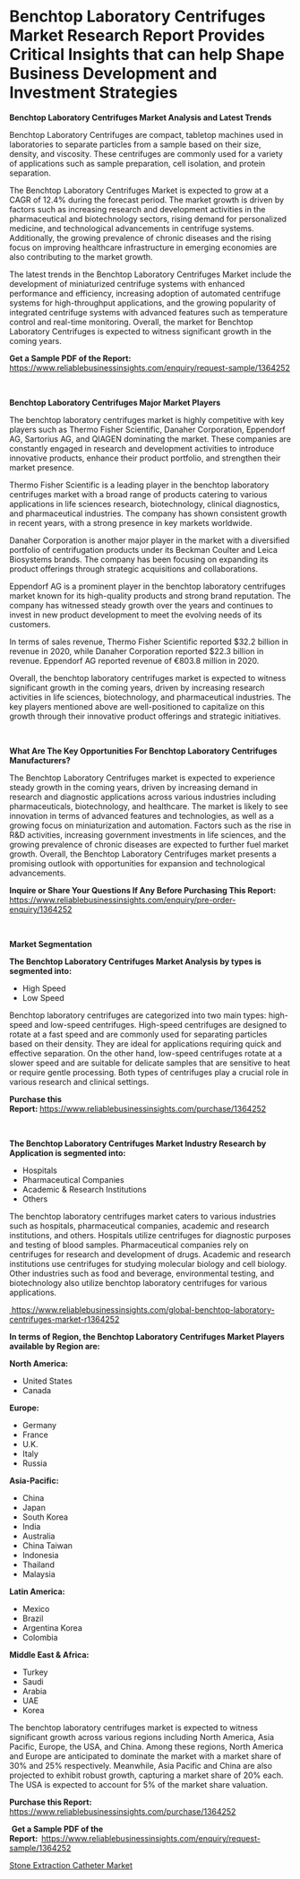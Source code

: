 <p><h1>Benchtop Laboratory Centrifuges Market Research Report Provides Critical Insights that can help Shape Business Development and Investment Strategies</h1></p><p><strong>Benchtop Laboratory Centrifuges Market Analysis and Latest Trends</strong></p>
<p><p>Benchtop Laboratory Centrifuges are compact, tabletop machines used in laboratories to separate particles from a sample based on their size, density, and viscosity. These centrifuges are commonly used for a variety of applications such as sample preparation, cell isolation, and protein separation.</p><p>The Benchtop Laboratory Centrifuges Market is expected to grow at a CAGR of 12.4% during the forecast period. The market growth is driven by factors such as increasing research and development activities in the pharmaceutical and biotechnology sectors, rising demand for personalized medicine, and technological advancements in centrifuge systems. Additionally, the growing prevalence of chronic diseases and the rising focus on improving healthcare infrastructure in emerging economies are also contributing to the market growth.</p><p>The latest trends in the Benchtop Laboratory Centrifuges Market include the development of miniaturized centrifuge systems with enhanced performance and efficiency, increasing adoption of automated centrifuge systems for high-throughput applications, and the growing popularity of integrated centrifuge systems with advanced features such as temperature control and real-time monitoring. Overall, the market for Benchtop Laboratory Centrifuges is expected to witness significant growth in the coming years.</p></p>
<p><strong>Get a Sample PDF of the Report:&nbsp;</strong> <a href="https://www.reliablebusinessinsights.com/enquiry/request-sample/1364252">https://www.reliablebusinessinsights.com/enquiry/request-sample/1364252</a></p>
<p>&nbsp;</p>
<p><strong>Benchtop Laboratory Centrifuges Major Market Players</strong></p>
<p><p>The benchtop laboratory centrifuges market is highly competitive with key players such as Thermo Fisher Scientific, Danaher Corporation, Eppendorf AG, Sartorius AG, and QIAGEN dominating the market. These companies are constantly engaged in research and development activities to introduce innovative products, enhance their product portfolio, and strengthen their market presence. </p><p>Thermo Fisher Scientific is a leading player in the benchtop laboratory centrifuges market with a broad range of products catering to various applications in life sciences research, biotechnology, clinical diagnostics, and pharmaceutical industries. The company has shown consistent growth in recent years, with a strong presence in key markets worldwide.</p><p>Danaher Corporation is another major player in the market with a diversified portfolio of centrifugation products under its Beckman Coulter and Leica Biosystems brands. The company has been focusing on expanding its product offerings through strategic acquisitions and collaborations.</p><p>Eppendorf AG is a prominent player in the benchtop laboratory centrifuges market known for its high-quality products and strong brand reputation. The company has witnessed steady growth over the years and continues to invest in new product development to meet the evolving needs of its customers.</p><p>In terms of sales revenue, Thermo Fisher Scientific reported $32.2 billion in revenue in 2020, while Danaher Corporation reported $22.3 billion in revenue. Eppendorf AG reported revenue of €803.8 million in 2020.</p><p>Overall, the benchtop laboratory centrifuges market is expected to witness significant growth in the coming years, driven by increasing research activities in life sciences, biotechnology, and pharmaceutical industries. The key players mentioned above are well-positioned to capitalize on this growth through their innovative product offerings and strategic initiatives.</p></p>
<p>&nbsp;</p>
<p><strong>What Are The Key Opportunities For Benchtop Laboratory Centrifuges Manufacturers?</strong></p>
<p><p>The Benchtop Laboratory Centrifuges market is expected to experience steady growth in the coming years, driven by increasing demand in research and diagnostic applications across various industries including pharmaceuticals, biotechnology, and healthcare. The market is likely to see innovation in terms of advanced features and technologies, as well as a growing focus on miniaturization and automation. Factors such as the rise in R&D activities, increasing government investments in life sciences, and the growing prevalence of chronic diseases are expected to further fuel market growth. Overall, the Benchtop Laboratory Centrifuges market presents a promising outlook with opportunities for expansion and technological advancements.</p></p>
<p><strong>Inquire or Share Your Questions If Any Before Purchasing This Report:</strong> <a href="https://www.reliablebusinessinsights.com/enquiry/pre-order-enquiry/1364252">https://www.reliablebusinessinsights.com/enquiry/pre-order-enquiry/1364252</a></p>
<p>&nbsp;</p>
<p><strong>Market Segmentation</strong></p>
<p><strong>The Benchtop Laboratory Centrifuges Market Analysis by types is segmented into:</strong></p>
<p><ul><li>High Speed</li><li>Low Speed</li></ul></p>
<p><p>Benchtop laboratory centrifuges are categorized into two main types: high-speed and low-speed centrifuges. High-speed centrifuges are designed to rotate at a fast speed and are commonly used for separating particles based on their density. They are ideal for applications requiring quick and effective separation. On the other hand, low-speed centrifuges rotate at a slower speed and are suitable for delicate samples that are sensitive to heat or require gentle processing. Both types of centrifuges play a crucial role in various research and clinical settings.</p></p>
<p><strong>Purchase this Report:&nbsp;</strong><a href="https://www.reliablebusinessinsights.com/purchase/1364252">https://www.reliablebusinessinsights.com/purchase/1364252</a></p>
<p>&nbsp;</p>
<p><strong>The Benchtop Laboratory Centrifuges Market Industry Research by Application is segmented into:</strong></p>
<p><ul><li>Hospitals</li><li>Pharmaceutical Companies</li><li>Academic & Research Institutions</li><li>Others</li></ul></p>
<p><p>The benchtop laboratory centrifuges market caters to various industries such as hospitals, pharmaceutical companies, academic and research institutions, and others. Hospitals utilize centrifuges for diagnostic purposes and testing of blood samples. Pharmaceutical companies rely on centrifuges for research and development of drugs. Academic and research institutions use centrifuges for studying molecular biology and cell biology. Other industries such as food and beverage, environmental testing, and biotechnology also utilize benchtop laboratory centrifuges for various applications.</p></p>
<p><a href="https://www.reliablebusinessinsights.com/global-benchtop-laboratory-centrifuges-market-r1364252">&nbsp;https://www.reliablebusinessinsights.com/global-benchtop-laboratory-centrifuges-market-r1364252</a></p>
<p><strong>In terms of Region, the Benchtop Laboratory Centrifuges Market Players available by Region are:</strong></p>
<p>
    <p> <strong> North America: </strong>
        <ul>
            <li>United States</li>
            <li>Canada</li>
        </ul>
        </p> 
    <p> <strong> Europe: </strong>
        <ul>
            <li>Germany</li>
            <li>France</li>
            <li>U.K.</li>
            <li>Italy</li>
            <li>Russia</li>
        </ul>
        </p> 
    <p> <strong> Asia-Pacific: </strong>
        <ul>
            <li>China</li>
            <li>Japan</li>
            <li>South Korea</li>
            <li>India</li>
            <li>Australia</li>
            <li>China Taiwan</li>
            <li>Indonesia</li>
            <li>Thailand</li>
            <li>Malaysia</li>
        </ul>
        </p> 
    <p> <strong> Latin America: </strong>
        <ul>
            <li>Mexico</li>
            <li>Brazil</li>
            <li>Argentina Korea</li>
            <li>Colombia</li>
        </ul>
        </p> 
    <p> <strong> Middle East & Africa: </strong>
        <ul>
            <li>Turkey</li>
            <li>Saudi</li>
            <li>Arabia</li>
            <li>UAE</li>
            <li>Korea</li>
        </ul>
    </p>
    </p>
<p><p>The benchtop laboratory centrifuges market is expected to witness significant growth across various regions including North America, Asia Pacific, Europe, the USA, and China. Among these regions, North America and Europe are anticipated to dominate the market with a market share of 30% and 25% respectively. Meanwhile, Asia Pacific and China are also projected to exhibit robust growth, capturing a market share of 20% each. The USA is expected to account for 5% of the market share valuation.</p></p>
<p><strong>Purchase this Report: </strong><a href="https://www.reliablebusinessinsights.com/purchase/1364252">https://www.reliablebusinessinsights.com/purchase/1364252</a></p>
<p>&nbsp;<strong>Get a Sample PDF of the Report:&nbsp;&nbsp;</strong><a href="https://www.reliablebusinessinsights.com/enquiry/request-sample/1364252">https://www.reliablebusinessinsights.com/enquiry/request-sample/1364252</a></p>
<p><strong></strong></p>
<p><p><a href="https://github.com/elizabethdagraca/Market-Research-Report-List-4/blob/main/stone-extraction-catheter-market.md">Stone Extraction Catheter Market</a></p></p>